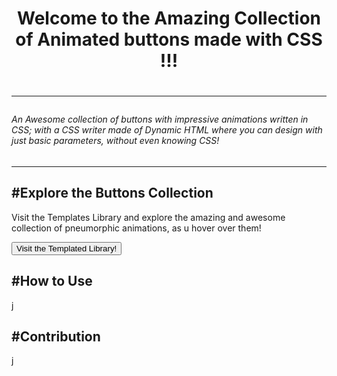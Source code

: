 <h1 align="center"> Welcome to the Amazing Collection of Animated buttons made with CSS !!!<h1> 
 
---
 ###### An Awesome collection of buttons with impressive animations written in CSS; with a CSS writer made of Dynamic HTML where you can design with just basic parameters, without even knowing CSS!
 
---

## #Explore the Buttons Collection
 
 Visit the Templates Library and explore the amazing and awesome collection of pneumorphic animations, as u hover over them!

 <a href="https://sparkscratch-p.github.io/CSS-Animation-Buttons/library/"><button class="custom-btn btn-12">Visit the Templated Library!</button></a>
 
## #How to Use 
 
 
 j
## #Contribution
 
 j
